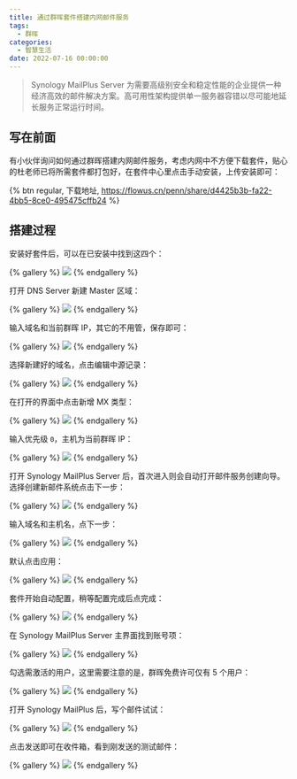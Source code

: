 ```yaml
---
title: 通过群晖套件搭建内网邮件服务
tags:
  - 群晖
categories:
  - 智慧生活
date: 2022-07-16 00:00:00
---
```


> Synology MailPlus Server 为需要高级别安全和稳定性能的企业提供一种经济高效的邮件解决方案。高可用性架构提供单一服务器容错以尽可能地延长服务正常运行时间。

<!-- more -->

## 写在前面

有小伙伴询问如何通过群晖搭建内网邮件服务，考虑内网中不方便下载套件，贴心的杜老师已将所需套件都打包好，在套件中心里点击手动安装，上传安装即可：

{% btn regular, 下载地址, https://flowus.cn/penn/share/d4425b3b-fa22-4bb5-8ce0-495475cffb24 %}

## 搭建过程

安装好套件后，可以在已安装中找到这四个：

{% gallery %}
![](https://cdn.dusays.com/2022/07/484-1.jpg/1)
{% endgallery %}

打开 DNS Server 新建 Master 区域：

{% gallery %}
![](https://cdn.dusays.com/2022/07/484-2.jpg/1)
{% endgallery %}

输入域名和当前群晖 IP，其它的不用管，保存即可：

{% gallery %}
![](https://cdn.dusays.com/2022/07/484-3.jpg/1)
{% endgallery %}

选择新建好的域名，点击编辑中源记录：

{% gallery %}
![](https://cdn.dusays.com/2022/07/484-4.jpg/1)
{% endgallery %}

在打开的界面中点击新增 MX 类型：

{% gallery %}
![](https://cdn.dusays.com/2022/07/484-5.jpg/1)
{% endgallery %}

输入优先级 `0`，主机为当前群晖 IP：

{% gallery %}
![](https://cdn.dusays.com/2022/07/484-6.jpg/1)
{% endgallery %}

打开 Synology MailPlus Server 后，首次进入则会自动打开邮件服务创建向导。选择创建新邮件系统点击下一步：

{% gallery %}
![](https://cdn.dusays.com/2022/07/484-7.jpg/1)
{% endgallery %}

输入域名和主机名，点下一步：

{% gallery %}
![](https://cdn.dusays.com/2022/07/484-8.jpg/1)
{% endgallery %}

默认点击应用：

{% gallery %}
![](https://cdn.dusays.com/2022/07/484-9.jpg/1)
{% endgallery %}

套件开始自动配置，稍等配置完成后点完成：

{% gallery %}
![](https://cdn.dusays.com/2022/07/484-10.jpg/1)
{% endgallery %}

在 Synology MailPlus Server 主界面找到账号项：

{% gallery %}
![](https://cdn.dusays.com/2022/07/484-11.jpg/1)
{% endgallery %}

勾选需激活的用户，这里需要注意的是，群晖免费许可仅有 5 个用户：

{% gallery %}
![](https://cdn.dusays.com/2022/07/484-12.jpg/1)
{% endgallery %}

打开 Synology MailPlus 后，写个邮件试试：

{% gallery %}
![](https://cdn.dusays.com/2022/07/484-13.jpg/1)
{% endgallery %}

点击发送即可在收件箱，看到刚发送的测试邮件：

{% gallery %}
![](https://cdn.dusays.com/2022/07/484-14.jpg/1)
{% endgallery %}